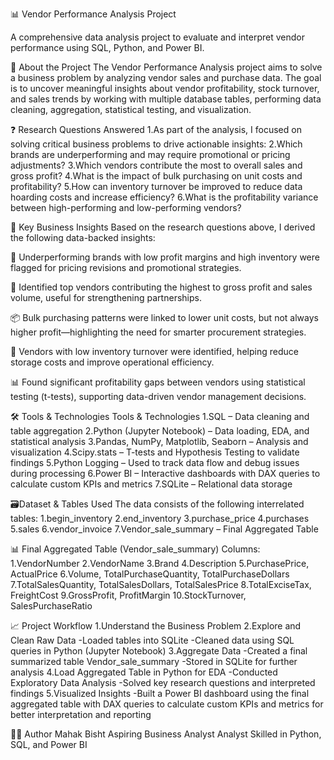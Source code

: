 

📊 Vendor Performance Analysis Project

A comprehensive data analysis project to evaluate and interpret vendor performance using SQL, Python, and Power BI.

📌 About the Project
The Vendor Performance Analysis project aims to solve a business problem by analyzing vendor sales and purchase data. The goal is to uncover meaningful insights about vendor profitability, stock turnover, and sales trends by working with multiple database tables, performing data cleaning, aggregation, statistical testing, and visualization.

❓ Research Questions Answered
1.As part of the analysis, I focused on solving critical business problems to drive actionable insights:
2.Which brands are underperforming and may require promotional or pricing adjustments?
3.Which vendors contribute the most to overall sales and gross profit?
4.What is the impact of bulk purchasing on unit costs and profitability?
5.How can inventory turnover be improved to reduce data hoarding costs and increase efficiency?
6.What is the profitability variance between high-performing and low-performing vendors?

💼 Key Business Insights
Based on the research questions above, I derived the following data-backed insights:

🔻 Underperforming brands with low profit margins and high inventory were flagged for pricing revisions and promotional strategies.

🥇 Identified top vendors contributing the highest to gross profit and sales volume, useful for strengthening partnerships.

📦 Bulk purchasing patterns were linked to lower unit costs, but not always higher profit—highlighting the need for smarter procurement strategies.

🔄 Vendors with low inventory turnover were identified, helping reduce storage costs and improve operational efficiency.

📊 Found significant profitability gaps between vendors using statistical testing (t-tests), supporting data-driven vendor management decisions.

🛠️ Tools & Technologies
 Tools & Technologies
1.SQL – Data cleaning and table aggregation
2.Python (Jupyter Notebook) – Data loading, EDA, and statistical analysis
3.Pandas, NumPy, Matplotlib, Seaborn – Analysis and visualization
4.Scipy.stats – T-tests and Hypothesis Testing to validate findings
5.Python Logging – Used to track data flow and debug issues during processing
6.Power BI – Interactive dashboards with DAX queries to calculate custom KPIs and metrics
7.SQLite – Relational data storage

🗃️Dataset & Tables Used
The data consists of the following interrelated tables:
1.begin_inventory
2.end_inventory
3.purchase_price
4.purchases
5.sales
6.vendor_invoice
7.Vendor_sale_summary – Final Aggregated Table

📊 Final Aggregated Table (Vendor_sale_summary) Columns:
1.VendorNumber
2.VendorName
3.Brand
4.Description
5.PurchasePrice, ActualPrice
6.Volume, TotalPurchaseQuantity, TotalPurchaseDollars
7.TotalSalesQuantity, TotalSalesDollars, TotalSalesPrice
8.TotalExciseTax, FreightCost
9.GrossProfit, ProfitMargin
10.StockTurnover, SalesPurchaseRatio

📈 Project Workflow
1.Understand the Business Problem
2.Explore and Clean Raw Data
-Loaded tables into SQLite
-Cleaned data using SQL queries in Python (Jupyter Notebook)
3.Aggregate Data
-Created a final summarized table Vendor_sale_summary
-Stored in SQLite for further analysis
4.Load Aggregated Table in Python for EDA
-Conducted Exploratory Data Analysis
-Solved key research questions and interpreted findings
5.Visualized Insights
-Built a Power BI dashboard using the final aggregated table with DAX queries to calculate custom KPIs and metrics for better interpretation and reporting

👩‍💻 Author
Mahak Bisht
Aspiring Business Analyst Analyst 
Skilled in Python, SQL, and Power BI



